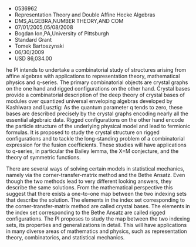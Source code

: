 
* 0536962
* Representation Theory and Double Affine Hecke Algebras
* DMS,ALGEBRA,NUMBER THEORY,AND COM
* 07/01/2005,05/08/2008
* Bogdan Ion,PA,University of Pittsburgh
* Standard Grant
* Tomek Bartoszynski
* 06/30/2009
* USD 86,034.00

he PI intends to undertake a combinatorial study of structures arising from
affine algebras with applications to representation theory, mathematical physics
and q-series. The primary combinatorial objects are crystal graphs on the one
hand and rigged configurations on the other hand. Crystal bases provide a
combinatorial description of the deep theory of crystal bases of modules over
quantized universal enveloping algebras developed by Kashiwara and Lusztig: As
the quantum parameter q tends to zero, these bases are described precisely by
the crystal graphs encoding nearly all the essential algebraic data. Rigged
configurations on the other hand encode the particle structure of the underlying
physical model and lead to fermionic formulas. It is proposed to study the
crystal structure on rigged configurations and to tackle the long-standing
problem of a combinatorial expression for the fusion coefficients. These studies
will have applications to q-series, in particular the Bailey lemma, the X=M
conjecture, and the theory of symmetric functions.

There are several ways of solving certain models in statistical mechanics,
namely via the corner-transfer-matrix method and the Bethe Ansatz. Even though
the two methods lead to very different looking answers, they describe the same
solutions. From the mathematical perspective this suggest that there exists a
one-to-one map between the two indexing sets that describe the solution. The
elements in the index set corresponding to the corner-transfer-matrix method are
called crystal bases. The elements in the index set corresponding to the Bethe
Ansatz are called rigged configurations. The PI proposes to study the map
between the two indexing sets, its properties and generalizations in detail.
This will have applications in many diverse areas of mathematics and physics,
such as representation theory, combinatorics, and statistical mechanics.
